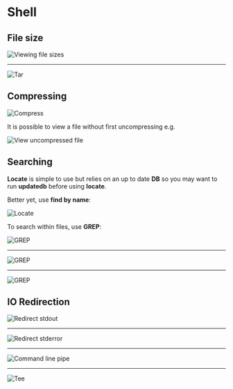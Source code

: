 # Shell

## File size

![Viewing file sizes](images/viewing-file-sizes.png)

---

![Tar](images/tar.png)

## Compressing

![Compress](images/compress.png)

It is possible to view a file without first uncompressing e.g.

![View uncompressed file](images/view-compressed-file.png)

## Searching

**Locate** is simple to use but relies on an up to date **DB** so you may want to run **updatedb** before using **locate**.

Better yet, use **find by name**:

![Locate](images/locate.png)

To search within files, use **GREP**:

![GREP](images/grep.png)

---

![GREP](images/grep-more.png)

---

![GREP](images/grep-even-more.png)

## IO Redirection

![Redirect stdout](images/redirect-stdout.png)

---

![Redirect stderror](images/redirect-stderror.png)

---

![Command line pipe](images/command-line-pipe.png)

---

![Tee](images/tee.png)

